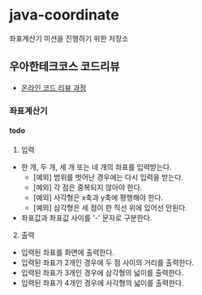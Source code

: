 # java-coordinate
좌표계산기 미션을 진행하기 위한 저장소

## 우아한테크코스 코드리뷰
* [온라인 코드 리뷰 과정](https://github.com/woowacourse/woowacourse-docs/blob/master/maincourse/README.md)

### 좌표계산기
#### todo
1. 입력
+ 한 개, 두 개, 세 개 또는 네 개의 좌표를 입력받는다.
    + [예외] 범위를 벗어난 경우에는 다시 입력을 받는다.
    + [예외] 각 점은 중복되지 않아야 한다.
    + [예외] 사각형은 x축과 y축에 평행해야 한다.
    + [예외] 삼각형은 세 점이 한 직선 위에 있어선 안된다.
+ 좌표값과 좌표값 사이를 '-' 문자로 구분한다.

2. 출력
+ 입력된 좌표를 화면에 출력한다.
+ 입력된 좌표가 2개인 경우에 두 점 사이의 거리를 출력한다.
+ 입력된 좌표가 3개인 경우에 삼각형의 넓이를 출력한다.
+ 입력된 좌표가 4개인 경우에 사각형의 넓이를 출력한다.